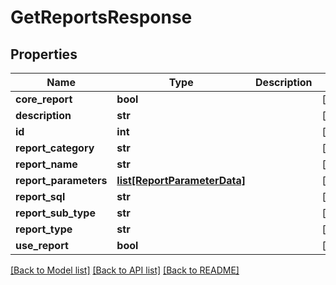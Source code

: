# GetReportsResponse

## Properties
Name | Type | Description | Notes
------------ | ------------- | ------------- | -------------
**core_report** | **bool** |  | [optional] 
**description** | **str** |  | [optional] 
**id** | **int** |  | [optional] 
**report_category** | **str** |  | [optional] 
**report_name** | **str** |  | [optional] 
**report_parameters** | [**list[ReportParameterData]**](ReportParameterData.md) |  | [optional] 
**report_sql** | **str** |  | [optional] 
**report_sub_type** | **str** |  | [optional] 
**report_type** | **str** |  | [optional] 
**use_report** | **bool** |  | [optional] 

[[Back to Model list]](../README.md#documentation-for-models) [[Back to API list]](../README.md#documentation-for-api-endpoints) [[Back to README]](../README.md)

